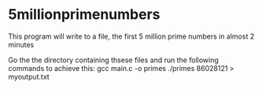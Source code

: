 # 5millionprimenumbers


This program will write to a file, the first 5 million prime numbers in almost 2 minutes

Go the the directory containing thsese files and run the following commands to achieve this:
gcc main.c -o primes
./primes 86028121 > myoutput.txt



